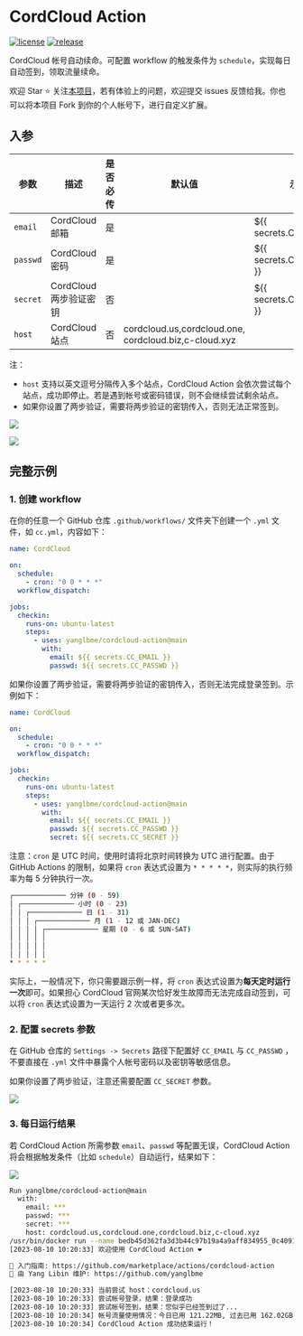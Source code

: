 # CordCloud Action

<a href="./LICENSE"><img src="https://img.shields.io/github/license/yanglbme/cordcloud-action?color=42b883&style=flat-square" alt="license"></a> <a href="../../releases"><img src="https://img.shields.io/github/v/release/yanglbme/cordcloud-action?color=42b883&style=flat-square" alt="release"></a>

CordCloud 帐号自动续命。可配置 workflow 的触发条件为 `schedule`，实现每日自动签到，领取流量续命。

欢迎 Star ⭐ 关注[本项目](https://github.com/yanglbme/cordcloud-action)，若有体验上的问题，欢迎提交 issues 反馈给我。你也可以将本项目 Fork
到你的个人帐号下，进行自定义扩展。

## 入参

| 参数     | 描述                   | 是否必传 | 默认值                                                   | 示例                      |
| -------- | ---------------------- | -------- | -------------------------------------------------------- | ------------------------- |
| `email`  | CordCloud 邮箱         | 是       |                                                          | \${{ secrets.CC_EMAIL }}  |
| `passwd` | CordCloud 密码         | 是       |                                                          | \${{ secrets.CC_PASSWD }} |
| `secret` | CordCloud 两步验证密钥 | 否       |                                                          | \${{ secrets.CC_SECRET }} |
| `host`   | CordCloud 站点         | 否       | cordcloud.us,cordcloud.one,<br>cordcloud.biz,c-cloud.xyz |                           |

注：

- `host` 支持以英文逗号分隔传入多个站点，CordCloud Action 会依次尝试每个站点，成功即停止。若是遇到帐号或密码错误，则不会继续尝试剩余站点。
- 如果你设置了两步验证，需要将两步验证的密钥传入，否则无法正常签到。

![](./images/login.png)

![](./images/2step_secret.png)

## 完整示例

### 1. 创建 workflow

在你的任意一个 GitHub 仓库 `.github/workflows/` 文件夹下创建一个 `.yml` 文件，如 `cc.yml`，内容如下：

```yml
name: CordCloud

on:
  schedule:
    - cron: "0 0 * * *"
  workflow_dispatch:

jobs:
  checkin:
    runs-on: ubuntu-latest
    steps:
      - uses: yanglbme/cordcloud-action@main
        with:
          email: ${{ secrets.CC_EMAIL }}
          passwd: ${{ secrets.CC_PASSWD }}
```

如果你设置了两步验证，需要将两步验证的密钥传入，否则无法完成登录签到。示例如下：

```yml
name: CordCloud

on:
  schedule:
    - cron: "0 0 * * *"
  workflow_dispatch:

jobs:
  checkin:
    runs-on: ubuntu-latest
    steps:
      - uses: yanglbme/cordcloud-action@main
        with:
          email: ${{ secrets.CC_EMAIL }}
          passwd: ${{ secrets.CC_PASSWD }}
          secret: ${{ secrets.CC_SECRET }}
```

注意：`cron` 是 UTC 时间，使用时请将北京时间转换为 UTC 进行配置。由于 GitHub Actions 的限制，如果将 `cron` 表达式设置为 `* * * * *`，则实际的执行频率为每 5 分钟执行一次。

```bash
┌───────────── 分钟 (0 - 59)
│ ┌───────────── 小时 (0 - 23)
│ │ ┌───────────── 日 (1 - 31)
│ │ │ ┌───────────── 月 (1 - 12 或 JAN-DEC)
│ │ │ │ ┌───────────── 星期 (0 - 6 或 SUN-SAT)
│ │ │ │ │
│ │ │ │ │
│ │ │ │ │
* * * * *
```

实际上，一般情况下，你只需要跟示例一样，将 `cron` 表达式设置为**每天定时运行一次**即可。如果担心 CordCloud 官网某次恰好发生故障而无法完成自动签到，可以将 `cron` 表达式设置为一天运行 2 次或者更多次。

### 2. 配置 secrets 参数

在 GitHub 仓库的 `Settings -> Secrets` 路径下配置好 `CC_EMAIL` 与 `CC_PASSWD` ，不要直接在 `.yml` 文件中暴露个人帐号密码以及密钥等敏感信息。

如果你设置了两步验证，注意还需要配置 `CC_SECRET` 参数。

![](./images/add_secrets.png)

### 3. 每日运行结果

若 CordCloud Action 所需参数 `email`、`passwd` 等配置无误，CordCloud Action 将会根据触发条件（比如 `schedule`）自动运行，结果如下：

![](./images/res.png)

```bash
Run yanglbme/cordcloud-action@main
  with:
    email: ***
    passwd: ***
    secret: ***
    host: cordcloud.us,cordcloud.one,cordcloud.biz,c-cloud.xyz
/usr/bin/docker run --name bedb45d362fa3d3b44c97b19a4a9aff834955_0c4091 --label 5bedb4 --workdir /github/workspace --rm -e "INPUT_EMAIL" -e "INPUT_PASSWD" -e "INPUT_SECRET" -e "INPUT_HOST" -e "HOME" -e "GITHUB_JOB" -e "GITHUB_REF" -e "GITHUB_SHA" -e "GITHUB_REPOSITORY" -e "GITHUB_REPOSITORY_OWNER" -e "GITHUB_REPOSITORY_OWNER_ID" -e "GITHUB_RUN_ID" -e "GITHUB_RUN_NUMBER" -e "GITHUB_RETENTION_DAYS" -e "GITHUB_RUN_ATTEMPT" -e "GITHUB_REPOSITORY_ID" -e "GITHUB_ACTOR_ID" -e "GITHUB_ACTOR" -e "GITHUB_TRIGGERING_ACTOR" -e "GITHUB_WORKFLOW" -e "GITHUB_HEAD_REF" -e "GITHUB_BASE_REF" -e "GITHUB_EVENT_NAME" -e "GITHUB_SERVER_URL" -e "GITHUB_API_URL" -e "GITHUB_GRAPHQL_URL" -e "GITHUB_REF_NAME" -e "GITHUB_REF_PROTECTED" -e "GITHUB_REF_TYPE" -e "GITHUB_WORKFLOW_REF" -e "GITHUB_WORKFLOW_SHA" -e "GITHUB_WORKSPACE" -e "GITHUB_ACTION" -e "GITHUB_EVENT_PATH" -e "GITHUB_ACTION_REPOSITORY" -e "GITHUB_ACTION_REF" -e "GITHUB_PATH" -e "GITHUB_ENV" -e "GITHUB_STEP_SUMMARY" -e "GITHUB_STATE" -e "GITHUB_OUTPUT" -e "RUNNER_OS" -e "RUNNER_ARCH" -e "RUNNER_NAME" -e "RUNNER_ENVIRONMENT" -e "RUNNER_TOOL_CACHE" -e "RUNNER_TEMP" -e "RUNNER_WORKSPACE" -e "ACTIONS_RUNTIME_URL" -e "ACTIONS_RUNTIME_TOKEN" -e "ACTIONS_CACHE_URL" -e GITHUB_ACTIONS=true -e CI=true -v "/var/run/docker.sock":"/var/run/docker.sock" -v "/home/runner/work/_temp/_github_home":"/github/home" -v "/home/runner/work/_temp/_github_workflow":"/github/workflow" -v "/home/runner/work/_temp/_runner_file_commands":"/github/file_commands" -v "/home/runner/work/reading/reading":"/github/workspace" 5bedb4:5d362fa3d3b44c97b19a4a9aff834955
[2023-08-10 10:20:33] 欢迎使用 CordCloud Action ❤

📕 入门指南: https://github.com/marketplace/actions/cordcloud-action
📣 由 Yang Libin 维护: https://github.com/yanglbme

[2023-08-10 10:20:33] 当前尝试 host：cordcloud.us
[2023-08-10 10:20:33] 尝试帐号登录，结果：登录成功
[2023-08-10 10:20:33] 尝试帐号签到，结果：您似乎已经签到过了...
[2023-08-10 10:20:34] 帐号流量使用情况：今日已用 121.22MB, 过去已用 162.02GB, 剩余流量 688.62GB
[2023-08-10 10:20:34] CordCloud Action 成功结束运行！
```
